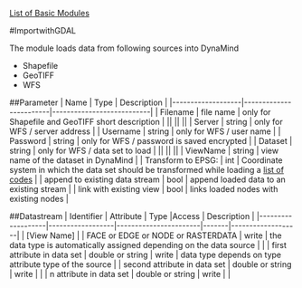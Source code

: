 [List of Basic Modules](List_of_Basic_Modules.md)

#ImportwithGDAL

The module loads data from following sources into DynaMind

- Shapefile
- GeoTIFF
- WFS

##Parameter
|        Name       |          Type          |       Description         | 
|-------------------|------------------------|---------------------------|
| Filename     | file name | only for Shapefile and GeoTIFF short description         |
|| || ||
| Server     | string | only for WFS / server address        |
| Username     | string | only for WFS / user name       |
| Password     | string | only for WFS / password is saved encrypted  |
| Dataset     | string | only for WFS / data set to load  |
|| || ||
| ViewName     | string | view name of the dataset in DynaMind  |
| Transform to EPSG:     | int | Coordinate system in which the data set should be transformed while loading a [list of codes](http://spatialreference.org/ref/epsg/)  |
| append to existing data stream     | bool | append loaded data to an existing stream  |
| link with existing view     | bool | links loaded nodes with existing nodes |

##Datastream
|     Identifier    |     Attribute    |      Type             |Access |    Description    |
|-------------------|------------------|-----------------------|-------|-------------------|
| [View Name] |                  | FACE or EDGE or NODE or RASTERDATA   | write  | the data type is automatically assigned depending on the data source |
|                   | first attribute in data set  | double or string | write | data type depends on type attribute type of the source |
 | second attribute in data set  | double or string | write |  |
 | n attribute in data set  | double or string | write |  |
 
